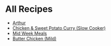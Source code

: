 # All Recipes

- [Arthur](arthur/_index.md)
- [Chicken & Sweet Potato Curry (Slow Cooker)](arthur/chicken-sweet-potato-curry-slow-cooker.md)
- [Mid Week Meals](mid-week-meals/_index.md)
- [Butter Chicken (Mild)](mid-week-meals/butter-chicken-mild.md)
